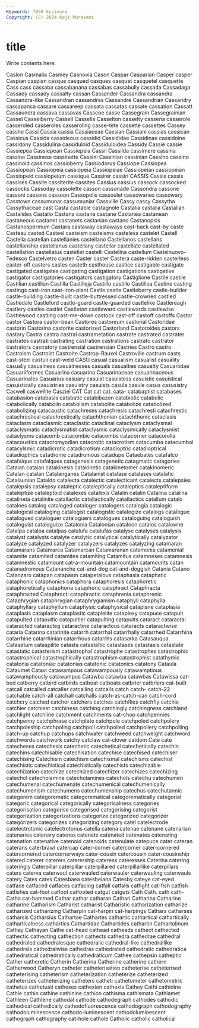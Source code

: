 ```yaml
---
Keywords: 7950 kojimura
Copyright: (C) 2024 Koji Murakami
---
```


# title

Write contents here.



 Caslon Casmalia Casmey Casnovia Cason Caspar Casparian Casper casper
Caspian caspian casque casqued casques casquet casquetel casquette Cass cass
cassaba cassabanana cassabas cassabully cassada Cassadaga Cassady cassady cassalty cassan
Cassander Cassandra cassandra Cassandra-like Cassandran cassandras Cassandre Cassandrian Cassandry cassapanca
cassare cassareep cassata cassatas cassate cassation Cassatt Cassaundra cassava cassavas
Casscoe casse Cassegrain Cassegrainian Cassel Casselberry Cassell Cassella Casselton casselty
cassena casserole casseroled casseroles casseroling casse-tete cassette cassettes Cassey casshe
Cassi Cassia cassia Cassiaceae Cassian Cassiani cassias cassican Cassicus Cassida
cassideous cassidid Cassididae Cassidinae cassidoine cassidony Cassidulina cassiduloid Cassiduloidea Cassidy
Cassie cassie Cassiepea Cassiepean Cassiepeia Cassil Cassilda cassimere cassina cassine
Cassinese cassinette Cassini Cassinian cassinian Cassino cassino cassinoid cassinos cassioberry
Cassiodorus Cassiope Cassiopea Cassiopean Cassiopeia cassiopeia Cassiopeiae Cassiopeian cassiopeian Cassiopeid
cassiopeium cassique Cassirer cassiri CASSIS Cassis cassis cassises Cassite cassiterite
cassites Cassius cassius cassock cassocked cassocks Cassoday cassolette casson cassonade
Cassondra cassone cassoni cassons cassoon Cassopolis cassoulet cassowaries cassowary Casstown
cassumunar cassumuniar Cassville Cassy cassy Cassytha Cassythaceae cast Casta castable
castagnole Castalia castalia Castalian Castalides Castalio Castana castana castane Castanea
castanean castaneous castanet castanets castanian castano Castanopsis Castanospermum Castara castaway
castaways cast-back cast-by caste Casteau casted Casteel casteism casteisms casteless
castelet Castell Castella castellan castellanies castellano Castellanos castellans castellanship castellanus
castellany castellar castellate castellated castellation castellatus castellet castelli Castellna castellum
Castelnuovo-Tedesco Castelvetro casten Caster caster Castera caste-ridden casterless caster-off casters
castes casteth casthouse castice castigable castigate castigated castigates castigating castigation
castigations castigative castigator castigatories castigators castigatory Castiglione Castile castile Castilian
castilian Castilla Castilleja Castillo castillo Castilloa Castine casting castings cast-iron
cast-iron-plant Castle castle Castleberry castle-builder castle-building castle-built castle-buttressed castle-crowned castled
Castledale Castleford castle-guard castle-guarded castlelike Castlereagh castlery castles castlet Castleton
castleward castlewards castlewise Castlewood castling cast-me-down castock cast-off castoff castoffs
Castor castor Castora castor-bean Castores castoreum castorial Castoridae castorin Castorina
castorite castorized Castorland Castoroides castors castory Castra castra castral castrametation
castrate castrated castrater castrates castrati castrating castration castrations castrato castrator
castrators castratory castrensial castrensian Castries Castro castro Castroism Castroist Castroite
Castrop-Rauxel Castroville castrum casts cast-steel castuli cast-weld CASU casual casualism
casualist casuality casually casualness casualnesses casuals casualties casualty Casuariidae Casuariiformes
Casuarina casuarina Casuarinaceae casuarinaceous Casuarinales Casuarius casuary casuist casuistess casuistic
casuistical casuistically casuistries casuistry casuists casula casule casus casusistry Caswell
caswellite Casziel CAT Cat cat cat. cata- catabaptist catabases catabasion
catabasis catabatic catabibazon catabiotic catabolic catabolically catabolin catabolism catabolite catabolize
catabolized catabolizing catacaustic catachreses catachresis catachresti catachrestic catachrestical catachrestically catachthonian
catachthonic cataclasis cataclasm cataclasmic cataclastic cataclinal cataclysm cataclysmal cataclysmatic cataclysmatist
cataclysmic cataclysmically cataclysmist cataclysms catacomb catacombic catacombs catacorner catacorolla catacoustics
catacromyodian catacrotic catacrotism catacumba catacumbal catacylsmic catadicrotic catadicrotism catadioptric catadioptrical
catadioptrics catadrome catadromous catadupe Cataebates catafalco catafalque catafalques catagenesis catagenetic
catagmatic catagories Cataian cataian catakinesis catakinetic catakinetomer catakinomeric Catalan catalan
Catalanganes Catalanist catalase catalases catalatic Catalaunian Cataldo catalecta catalectic catalecticant
catalects catalepsies catalepsis catalepsy cataleptic cataleptically cataleptics cataleptiform cataleptize cataleptoid
catalexes catalexis Catalin catalin Catalina catalina catalineta catalinite catallactic catallactically
catallactics catallum catalo cataloes catalog cataloged cataloger catalogers catalogia catalogic
catalogical cataloging catalogist catalogistic catalogize catalogs catalogue catalogued cataloguer cataloguers
catalogues cataloguing cataloguish cataloguist cataloguize Catalonia Catalonian cataloon catalos catalowne
Catalpa catalpa catalpas catalufa catalufas catalyse catalyses catalysis catalyst catalysts
catalyte catalytic catalytical catalytically catalyzator catalyze catalyzed catalyzer catalyzers catalyzes
catalyzing catamaran catamarans Catamarca Catamarcan Catamarenan catamenia catamenial catamite catamited
catamites catamiting Catamitus catamneses catamnesis catamnestic catamount cat-a-mountain catamountain catamounts
catan catanadromous Catananche cat-and-dog cat-and-doggish Catania Catano Catanzaro catapan catapasm
catapetalous cataphasia cataphatic cataphonic cataphonics cataphora cataphoresis cataphoretic cataphoretically cataphoria
cataphoric cataphract Cataphracta cataphracted Cataphracti cataphractic cataphrenia cataphrenic Cataphrygian cataphrygian
cataphrygianism cataphyll cataphylla cataphyllary cataphyllum cataphysic cataphysical cataplane cataplasia cataplasis
cataplasm cataplastic catapleiite cataplexy catapuce catapult catapulted catapultic catapultier catapulting
catapults cataract cataractal cataracted cataracteg cataractine cataractous cataracts cataractwise cataria
Catarina catarinite catarrh catarrhal catarrhally catarrhed Catarrhina catarrhine catarrhinian catarrhous
catarrhs catasarka Catasauqua Catasetum cataspilite catasta catastaltic catastases catastasis catastate
catastatic catasterism catastrophal catastrophe catastrophes catastrophic catastrophical catastrophically catastrophism catastrophist
catathymic catatonia catatoniac catatonias catatonic catatonics catatony Cataula Cataumet Catavi
catawampous catawampously catawamptious catawamptiously catawampus Catawba catawba catawbas Catawissa cat-bed
catberry catbird catbirds catboat catboats catbrier catbriers cat-built catcall catcalled
catcaller catcalling catcalls catch catch- catch-22 catchable catch-all catchall catchalls
catch-as-catch-can catch-cord catchcry catched catcher catchers catches catchflies catchfly catchie
catchier catchiest catchiness catching catchingly catchingness catchland catchlight catchline catchment
catchments cat-chop catchpennies catchpenny catchphrase catchplate catchpole catchpoled catchpolery catchpoleship
catchpoling catchpoll catchpolled catchpollery catchpolling catch-up catchup catchups catchwater catchweed
catchweight catchword catchwords catchwork catchy catclaw cat-clover catdom Cate cate
catecheses catechesis catechetic catechetical catechetically catechin catechins catechisable catechisation catechise
catechised catechiser catechising Catechism catechism catechismal catechisms catechist catechistic catechistical
catechistically catechists catechizable catechization catechize catechized catechizer catechizes catechizing catechol
catecholamine catecholamines catechols catechu catechumen catechumenal catechumenate catechumenical catechumenically catechumenism
catechumens catechumenship catechus catechutannic categorem categorematic categorematical categorematically categorial categoric
categorical categorically categoricalness categories categorisation categorise categorised categorising categorist categorization
categorizations categorize categorized categorizer categorizers categorizes categorizing category catel catelectrode
catelectrotonic catelectrotonus catella catena catenae catenane catenarian catenaries catenary catenas
catenate catenated catenates catenating catenation catenative catenoid catenoids catenulate catepuce
cater cateran caterans caterbrawl catercap cater-corner catercorner cater-cornered catercornered catercornerways
cater-cousin catercousin cater-cousinship catered caterer caterers caterership cateress cateresses Caterina
catering cateringly Caterpillar caterpillar caterpillared caterpillarlike caterpillars caters caterva caterwaul
caterwauled caterwauler caterwauling caterwauls catery Cates cates Catesbaea catesbeiana Catesby
cateye cat-eyed catface catfaced catfaces catfacing catfall catfalls catfight cat-fish
catfish catfishes cat-foot catfoot catfooted catgut catguts Cath Cath. cath
cath- Catha cat-hammed Cathar cathar catharan Cathari Catharina Catharine catharine
Catharism Catharist catharist Catharistic catharization catharize catharized catharizing Catharpin cat-harpin
cat-harpings Cathars catharses catharsis Catharsius Cathartae Cathartes cathartic cathartical cathartically
catharticalness cathartics Cathartidae Cathartides cathartin Cathartolinum Cathay Cathayan Cathe cat-head
cathead catheads cathect cathected cathectic cathecting cathection cathects cathedra cathedrae
cathedral cathedraled cathedralesque cathedralic cathedral-like cathedrallike cathedrals cathedralwise cathedras cathedrated
cathedratic cathedratica cathedratical cathedratically cathedraticum Cathee cathepsin catheptic Cather catheretic
Catherin Catherina Catherine catherine cathern Catherwood Catheryn catheter catheterisation catheterise
catheterised catheterising catheterism catheterization catheterize catheterized catheterizes catheterizing catheters catheti
cathetometer cathetometric cathetus cathetusti cathexes cathexion cathexis Cathey Cathi cathidine
Cathie cathin cathine cathinine cathion cathisma cathismata Cathlamet Cathleen Cathlene
cathodal cathode cathodegraph cathodes cathodic cathodical cathodically cathodofluorescence cathodograph cathodography
cathodoluminescence cathodo-luminescent cathodoluminescent cathograph cathography cat-hole cathole Catholic catholic catholical
